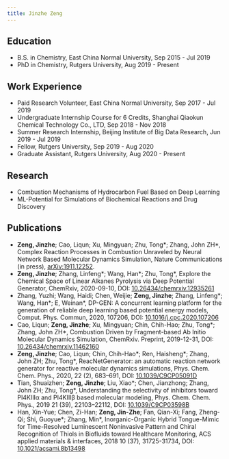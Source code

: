 ```yaml
---
title: Jinzhe Zeng
---
```


## Education

- B.S. in Chemistry, East China Normal University, Sep 2015 - Jul 2019
- PhD in Chemistry, Rutgers University, Aug 2019 - Present

## Work Experience

- Paid Research Volunteer, East China Normal University, Sep 2017 - Jul 2019
- Undergraduate Internship Course for 6 Credits, Shanghai Qiaokun Chemical Technology Co., LTD, Sep 2018 - Nov 2018
- Summer Research Internship, Beijing Institute of Big Data Research, Jun 2019 - Jul 2019
- Fellow, Rutgers University, Sep 2019 - Aug 2020
- Graduate Assistant, Rutgers University, Aug 2020 - Present

## Research

- Combustion Mechanisms of Hydrocarbon Fuel Based on Deep Learning
- ML-Potential for Simulations of Biochemical Reactions and Drug Discovery

## Publications

- **Zeng, Jinzhe**; Cao, Liqun; Xu, Mingyuan; Zhu, Tong\*; Zhang, John ZH\*, Complex Reaction Processes in Combustion Unraveled by Neural Network Based Molecular Dynamics Simulation, Nature Communications (in press), [arXiv:1911.12252](https://arxiv.org/abs/1911.12252).
- **Zeng, Jinzhe**; Zhang, Linfeng\*; Wang, Han\*; Zhu, Tong\*, Explore the Chemical Space of Linear Alkanes Pyrolysis via Deep Potential Generator, ChemRxiv, 2020-09-10, DOI: [10.26434/chemrxiv.12935261](https://doi.org/10.26434/chemrxiv.12935261)
- Zhang, Yuzhi; Wang, Haidi; Chen, Weijie; **Zeng, Jinzhe**; Zhang, Linfeng\*; Wang, Han\*; E, Weinan\*, DP-GEN: A concurrent learning platform for the generation of reliable deep learning based potential energy models, Comput. Phys. Commun, 2020, 107206, DOI: [10.1016/j.cpc.2020.107206](https://doi.org/10.1016/j.cpc.2020.107206)
- Cao, Liqun; **Zeng, Jinzhe**; Xu, Mingyuan; Chin, Chih-Hao; Zhu, Tong\*; Zhang, John ZH\*, Combustion Driven by Fragment-based Ab Initio Molecular Dynamics Simulation, ChemRxiv. Preprint, 2019-12-31, DOI: [10.26434/chemrxiv.11462160](https://doi.org/10.26434/chemrxiv.11462160)
- **Zeng, Jinzhe**; Cao, Liqun; Chin, Chih-Hao\*; Ren, Haisheng\*; Zhang, John ZH; Zhu, Tong\*, ReacNetGenerator: an automatic reaction network generator for reactive molecular dynamics simulations, Phys. Chem. Chem. Phys., 2020, 22 (2), 683–691, DOI: [10.1039/C9CP05091D](https://doi.org/10.1039/C9CP05091D)
- Tian, Shuaizhen; **Zeng, Jinzhe**; Liu, Xiao\*; Chen, Jianzhong; Zhang, John ZH; Zhu, Tong\*, Understanding the selectivity of inhibitors toward PI4KIIIα and PI4KIIIβ based molecular modeling, Phys. Chem. Chem. Phys., 2019 21 (39), 22103–22112, DOI: [10.1039/C9CP03598B](https://doi.org/10.1039/C9CP03598B)
- Han, Xin-Yue; Chen, Zi-Han; **Zeng, Jin-Zhe**; Fan, Qian-Xi; Fang, Zheng-Qi; Shi, Guoyue\*; Zhang, Min\*, Inorganic-Organic Hybrid Tongue-Mimic for Time-Resolved Luminescent Noninvasive Pattern and Chiral Recognition of Thiols in Biofluids toward Healthcare Monitoring, ACS applied materials & interfaces, 2018 10 (37), 31725-31734, DOI: [10.1021/acsami.8b13498](https://doi.org/10.1021/acsami.8b13498)
